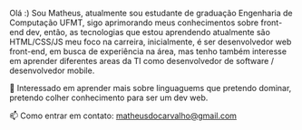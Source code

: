 Olá :)
Sou Matheus, atualmente sou estudante de graduação Engenharia de Computação UFMT, sigo aprimorando meus conhecimentos sobre front-end dev, então, as tecnologias que estou aprendendo atualmente são HTML/CSS/JS meu foco na carreira, inicialmente, é ser desenvolvedor web front-end, em busca de experiência na área, mas tenho também interesse em aprender diferentes areas da TI como desenvolvedor de software / desenvolvedor mobile.

👀 Interessado em aprender mais sobre linguaguems que pretendo dominar, pretendo colher conhecimento para ser um dev web.

📫 Como entrar em contato: matheusdocarvalho@gmail.com
                              
                             

<!---
imath5/imath5 is a ✨ special ✨ repository because its `README.md` (this file) appears on your GitHub profile.
You can click the Preview link to take a look at your changes.
--->
